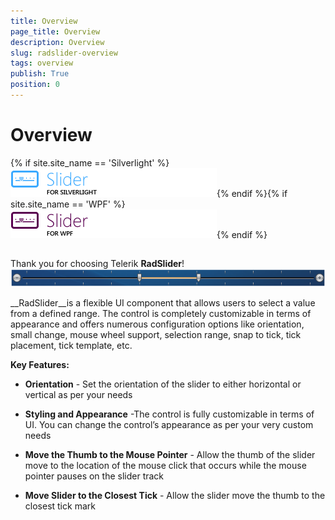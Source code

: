 ```yaml
---
title: Overview
page_title: Overview
description: Overview
slug: radslider-overview
tags: overview
publish: True
position: 0
---
```


# Overview



{% if site.site_name == 'Silverlight' %}![slider sl icon](images/slider_sl_icon.png){% endif %}{% if site.site_name == 'WPF' %}![slider wpf icon](images/slider_wpf_icon.png){% endif %}

## 

Thank you for choosing Telerik __RadSlider__!
				![](images/RadSlider.png)

__RadSlider__is a flexible UI component that allows users to select a value from a defined range. The control is completely customizable in terms of appearance and offers numerous configuration options like orientation, small change, mouse wheel support, selection range, snap to tick, tick placement, tick template, etc.
				

__Key Features:__

* __Orientation__ - Set the orientation of the slider to either horizontal or vertical as per your needs
					

* __Styling and Appearance__ -The control is fully customizable in terms of UI. You can change the control’s appearance as per your very custom needs
					

* __Move the Thumb to the Mouse Pointer__ - Allow the thumb of the slider move to the location of the mouse click that occurs while the mouse pointer pauses on the slider track
					

* __Move Slider to the Closest Tick__ - Allow the slider move the thumb to the closest tick mark
					
